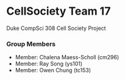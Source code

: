 # CellSociety Team 17


Duke CompSci 308 Cell Society Project

### Group Members
+ Member: Chalena Maess-Scholl (cm296)
+ Member: Ray Song (ys101)
+ Member: Owen Chung (tc153)

